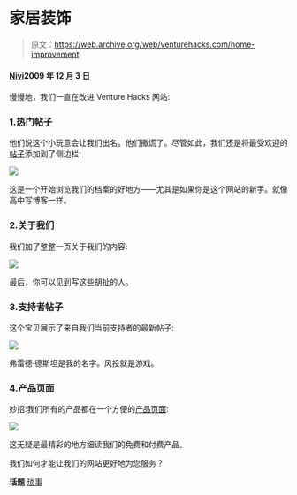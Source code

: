 # 家居装饰

> 原文：<https://web.archive.org/web/venturehacks.com/home-improvement>

#### [Nivi](/web/20221006040813/https://venturehacks.com/about)2009 年 12 月 3 日

慢慢地，我们一直在改进 Venture Hacks 网站:

### 1.热门帖子

他们说这个小玩意会让我们出名。他们撒谎了。尽管如此，我们还是将最受欢迎的[帖子](https://web.archive.org/web/20221006040813/http://venturehacks.com/#popular)添加到了侧边栏:

[![](img/c41225364a97f601d24e824cf5afccad.png)](https://web.archive.org/web/20221006040813/http://venturehacks.com/#popular)

这是一个开始浏览我们的档案的好地方——尤其是如果你是这个网站的新手。就像高中写博客一样。

### 2.关于我们

我们加了整整一页关于我们的内容:

[![](img/6e3c13c5b883bb6d1fdb309475329428.png)](https://web.archive.org/web/20221006040813/http://venturehacks.com/about)

最后，你可以见到写这些胡扯的人。

### 3.支持者帖子

这个宝贝展示了来自我们当前支持者的最新帖子:

[![](img/63c384da73e45254e809d3d0ee551180.png)](https://web.archive.org/web/20221006040813/http://venturehacks.com/#supporter)

弗雷德·德斯坦是我的名字。风投就是游戏。

### 4.产品页面

妙招:我们所有的产品都在一个方便的[产品页面](https://web.archive.org/web/20221006040813/http://venturehacks.com/products):

[![](img/cb43ccb4fd2e95a6fabfe34aa89fb807.png)](https://web.archive.org/web/20221006040813/http://venturehacks.com/products)

这无疑是最精彩的地方细读我们的免费和付费产品。

我们如何才能让我们的网站更好地为您服务？

**话题** [琐事](https://web.archive.org/web/20221006040813/https://venturehacks.com/topics/administrivia)